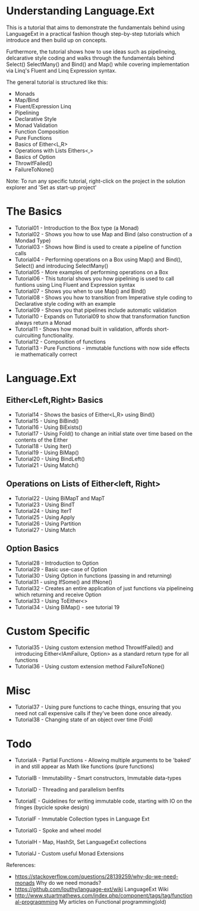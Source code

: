 # Understanding Language.Ext

This is a tutorial that aims to demonstrate the fundamentals behind using LanguageExt in a practical fashion though step-by-step tutorials which introduce and then build up on concepts.

Furthermore, the tutorial shows how to use ideas such as pipelineing, delcarative style coding and walks through the fundamentals behind Select() SelectMany() and Bind() and Map() while covering implementation via Linq's Fluent and Linq Expression syntax.

The general tutorial is structured like this:

* Monads
* Map/Bind
* Fluent/Expression Linq
* Pipelining
* Declarative Style
* Monad Validation
* Function Composition
* Pure Functions
* Basics of Either<L,R>
* Operations with Lists Eithers<,>
* Basics of Option<T>
* ThrowIfFailed()
* FailureToNone()

Note: To run any specific tutorial, right-click on the project in the solution explorer and 'Set as start-up project'

# The Basics
* Tutorial01 - Introduction to the Box type (a Monad)
* Tutorial02 - Shows you how to use Map and Bind (also construction of a Mondad Type)
* Tutorial03 - Shows how Bind is used to create a pipeline of function calls
* Tutorial04 - Performing operations on a Box using Map() and Bind(), Select() and introducing SelectMany()
* Tutorial05 - More examples of performing operations on a Box
* Tutorial06 - This tutorial shows you how pipelining is used to call funtions using Linq Fluent and Expression syntax
* Tutorial07 - Shows you when to use Map() and Bind()
* Tutorial08 - Shows you how to transition from Imperative style coding to Declarative style coding with an example
* Tutorial09 - Shows you that pipelines include automatic validation
* Tutorial10 - Expands on Tutorial09 to show that transformation function always return a Monad
* Tutorial11 - Shows how monad built in validation, affords short-cuircuiting functionality.
* Tutorial12 - Composition of functions
* Tutorial13 - Pure Functions - immutable functions with now side effects ie mathematically correct
# Language.Ext
## Either<Left,Right> Basics
* Tutorial14 - Shows the basics of Either<L,R> using Bind()
* Tutorial15 - Using BiBind()
* Tutorial16 - Using BiExists()
* Tutorial17 - Using Fold() to change an initial state over time based on the contents of the Either
* Tutorial18 - Using Iter()
* Tutorial19 - Using BiMap()
* Tutorial20 - Using BindLeft()
* Tutorial21 - Using Match()
## Operations on Lists of Either<left, Right>
* Tutorial22 - Using BiMapT and MapT
* Tutorial23 - Using BindT
* Tutorial24 - Using IterT
* Tutorial25 - Using Apply
* Tutorial26 - Using Partition
* Tutorial27 - Using Match
## Option <T> Basics
* Tutorial28 - Introduction to Option<T>
* Tutorial29 - Basic use-case of Option<T>
* Tutorial30 - Using Option<T> in functions (passing in and returning)
* Tutorial31 - using IfSome() and IfNone()
* Tutorial32 - Creates an entire application of just functions via pipelineing which returning and receive Option<T>
* Tutorial33 - Using ToEither<>
* Tutorial34 - Using BiMap() - see tutorial 19
# Custom Specific 
* Tutorial35 - Using custom extension method ThrowIfFailed() and introducing Either<IAmFailure, Option<T>> as a standard return type for all functions
* Tutorial36 - Using custom extension method FailureToNone()
# Misc
* Tutorial37 - Using pure functions to cache things, ensuring that you need not call expensive calls if they've been done once already.
* Tutorial38 - Changing state of an object over time (Fold)
# Todo
* TutorialA - Partial Functions - Allowing multiple arguments to be 'baked' in and still appear as Math like functions (pure functions)
* TutorialB - Immutability - Smart constructors, Immutable data-types
* TutorialD - Threading and parallelism benfits
* TutorialE - Guidelines for writing immutable code, starting with IO on the fringes (bycicle spoke design)
* TutorialF - Immutable Collection types in Language Ext
* TutorialG - Spoke and wheel model
* TutorialH - Map, HashSt, Set LanguageExt collections

* TutorialJ - Custom useful Monad Extensions



References:

* https://stackoverflow.com/questions/28139259/why-do-we-need-monads Why do we need monads? 
* https://github.com/louthy/language-ext/wiki LanguageExt Wiki
* http://www.stuartmathews.com/index.php/component/tags/tag/functional-prograqmming My articles on Functional programming(old)

